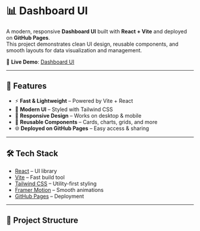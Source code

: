 # 📊 Dashboard UI

A modern, responsive **Dashboard UI** built with **React + Vite** and deployed on **GitHub Pages**.  
This project demonstrates clean UI design, reusable components, and smooth layouts for data visualization and management.

🔗 **Live Demo**: [Dashboard UI](https://afreenkn.github.io/dashboardui/)

---

## 🚀 Features
- ⚡ **Fast & Lightweight** – Powered by Vite + React
- 🎨 **Modern UI** – Styled with Tailwind CSS
- 📱 **Responsive Design** – Works on desktop & mobile
- 🧩 **Reusable Components** – Cards, charts, grids, and more
- 🌐 **Deployed on GitHub Pages** – Easy access & sharing

---

## 🛠️ Tech Stack
- [React](https://react.dev/) – UI library
- [Vite](https://vitejs.dev/) – Fast build tool
- [Tailwind CSS](https://tailwindcss.com/) – Utility-first styling
- [Framer Motion](https://www.framer.com/motion/) – Smooth animations
- [GitHub Pages](https://pages.github.com/) – Deployment

---

## 📂 Project Structure
